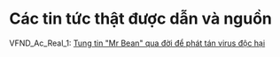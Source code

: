 # Các tin tức thật được dẫn và nguồn

VFND_Ac_Real_1: [Tung tin "Mr Bean" qua đời để phát tán virus độc hại](https://news.zing.vn/tung-tin-mr-bean-qua-doi-de-phat-tan-virus-doc-hai-post861659.html)